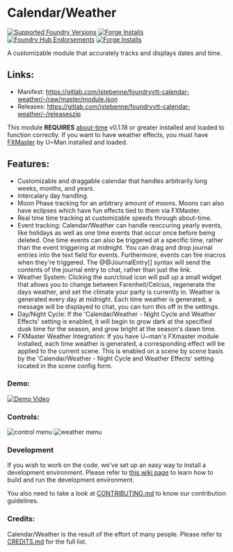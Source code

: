 # Calendar/Weather

[![Supported Foundry Versions](https://img.shields.io/endpoint?url=https://foundryshields.com/version?url=https://gitlab.com/jstebenne/foundryvtt-calendar-weather/-/raw/master/module.json)](https://gitlab.com/jstebenne/foundryvtt-calendar-weather)
[![Forge Installs](https://img.shields.io/badge/dynamic/json?label=Forge%20Installs&query=package.installs&suffix=%25&url=https%3A%2F%2Fforge-vtt.com%2Fapi%2Fbazaar%2Fpackage%2Fcalendar-weather&colorB=4aa94a)](https://forge-vtt.com/bazaar#package=calendar-weather)
[![Foundry Hub Endorsements](https://img.shields.io/endpoint?logoColor=white&url=https%3A%2F%2Fwww.foundryvtt-hub.com%2Fwp-json%2Fhubapi%2Fv1%2Fpackage%2Fcalendar-weather%2Fshield%2Fendorsements)](https://www.foundryvtt-hub.com/package/calendar-weather/)
[![Forge Installs](https://img.shields.io/endpoint?logoColor=white&url=https%3A%2F%2Fwww.foundryvtt-hub.com%2Fwp-json%2Fhubapi%2Fv1%2Fpackage%2Fcalendar-weather%2Fshield%2Fcomments)](https://www.foundryvtt-hub.com/package/calendar-weather/)

A customizable module that accurately tracks and displays dates and time.

## Links:

* Manifest: https://gitlab.com/jstebenne/foundryvtt-calendar-weather/-/raw/master/module.json
* Releases: https://gitlab.com/jstebenne/foundryvtt-calendar-weather/-/releaseszip

This module **REQUIRES** [about-time](https://gitlab.com/tposney/about-time) v0.1.18 or greater installed and loaded to function correctly.
If you want to have weather effects, you must have [FXMaster](https://gitlab.com/mesfoliesludiques/foundryvtt-fxmaster) by U~Man installed and loaded.

## Features:

* Customizable and draggable calendar that handles arbitrarily long weeks, months, and years.
* Intercalary day handling.
* Moon Phase tracking for an arbitrary amount of moons. Moons can also have eclipses which have fun effects tied to them via FXMaster.
* Real time time tracking at customizable speeds through about-time.
* Event tracking: Calendar/Weather can handle reoccuring yearly events, like holidays as well as one time events that occur once before being deleted. One time events can also be triggered at a specific time, rather than the event triggering at midnight. You can drag and drop journal entries into the text field for events. Furthermore, events can fire macros when they're triggered. The @@JournalEntry[] syntax will send the contents of the journal entry to chat, rather than just the link.
* Weather System: Clicking the sun/cloud icon will pull up a small widget that allows you to change between Farenheit/Celcius, regenerate the days weather, and set the climate your party is currently in. Weather is generated every day at midnight. Each time weather is generated, a message will be displayed to chat, you can turn this off in the settings.
* Day/Night Cycle: If the 'Calendar/Weather - Night Cycle and Weather Effects' setting is enabled, it will begin to grow dark at the specified dusk time for the season, and grow bright at the season's dawn time.
* FXMaster Weather Integration: If you have U~man's FXmaster module installed, each time weather is generated, a corresponding effect will be applied to the current scene. This is enabled on a scene by scene basis by the 'Calendar/Weather - Night Cycle and Weather Effects' setting located in the scene config form.

### Demo:

[![Demo Video](https://img.youtube.com/vi/EZDmYGKMkFI/0.jpg)](https://youtu.be/EZDmYGKMkFI)

### Controls:

![control menu](https://i.imgur.com/1aCVPXG.png)
![weather menu](https://i.imgur.com/ZSRuAub.png)

### Development

If you wish to work on the code, we've set up an easy way to install a development environment. Please refer to [this wiki page](https://gitlab.com/jstebenne/foundryvtt-calendar-weather/-/wikis/Setting-up-the-development-environment) to learn how to build and run the development environment.

You also need to take a look at [CONTRIBUTING.md](CONTRIBUTING.md) to know our contribution guidelines.

### Credits:

Calendar/Weather is the result of the effort of many people. Please refer to [CREDITS.md](https://gitlab.com/jstebenne/foundryvtt-calendar-weather/-/blob/master/CREDITS.md) for the full list.

